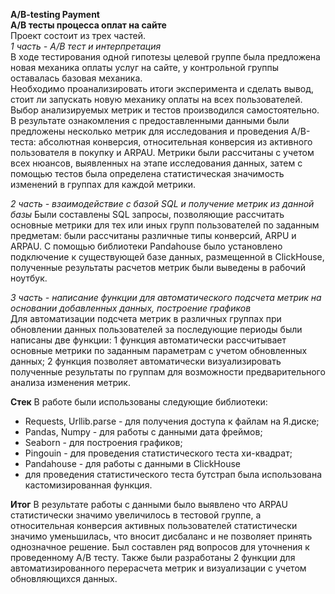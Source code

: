 **A/B-testing Payment**   
**A/B тесты процесса оплат на сайте**   
 Проект состоит из трех частей.        
*1 часть - А/В тест и интерпретация*      
В ходе тестирования одной гипотезы целевой группе была предложена новая механика оплаты услуг на сайте, у контрольной группы оставалась базовая механика.      
Необходимо проанализировать итоги эксперимента и сделать вывод, стоит ли запускать новую механику оплаты на всех пользователей.      
Выбор анализируемых метрик и тестов производился самостоятельно.
В результате ознакомления с предоставленными данными были предложены несколько метрик для исследования и проведения А/В-теста: абсолютная конверсия, относительная конверсия из активного пользователя в покупку и ARPAU. Метрики были рассчитаны с учетом всех нюансов, выявленных на этапе исследования данных, затем с помощью тестов была определена статистическая значимость изменений в группах для каждой метрики. 

*2 часть - взаимодействие с базой SQL и получение метрик из данной базы*
Были составлены SQL запросы, позволяющие рассчитать основные метрики для тех или иных групп пользователей по заданным предметам: были рассчитаны различные типы конверсий, ARPU и ARPAU.
С помощью библиотеки Pandahouse было установлено подключение к существующей базе данных, размещенной в ClickHouse, полученные результаты расчетов метрик были выведены в рабочий ноутбук.

*3 часть - написание функции для автоматического подсчета метрик на основании добавленных данных, построение графиков*      
Для автоматизации подсчета метрик в различных группах при обновлении данных пользователей за последующие периоды были написаны две функции: 1 функция автоматически рассчитывает основные метрики по заданным параметрам с учетом обновленных данных; 2 функция позволяет автоматически визуализировать полученные результаты по группам для возможности предварительного анализа изменения метрик. 

**Стек**
В работе были использованы следующие библиотеки:     
- Requests, Urllib.parse - для получения доступа к файлам на Я.диске;    
- Pandas, Numpy - для работы c данными дата фреймов;    
- Seaborn - для построения графиков;    
- Pingouin - для проведения статистического теста хи-квадрат;    
- Pandahouse - для работы с данными в ClickHouse
- для проведения статистического теста бутстрап была использована кастомизированная функция.     

**Итог**
В результате работы с данными было выявлено что ARPAU статистически значимо увеличилось в тестовой группе, а относительная конверсия активных пользователей статистически значимо уменьшилась, что вносит дисбаланс и не позволяет принять однозначное решение. Был составлен ряд вопросов для уточнения к проведенному А/В тесту. 
Также были разработаны 2 функции для автоматизированного перерасчета метрик и визуализации с учетом обновляющихся данных.
